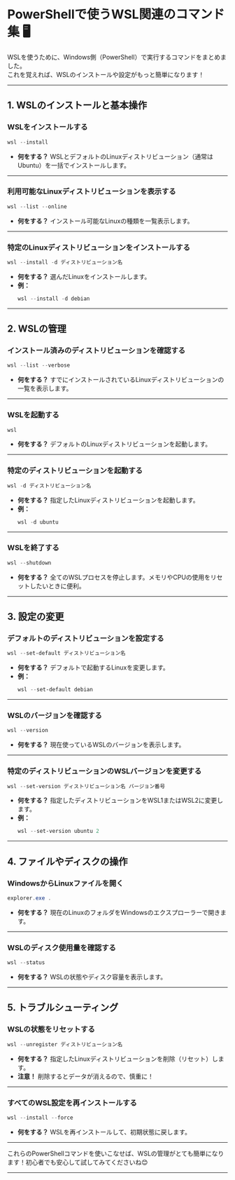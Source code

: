 # PowerShellで使うWSL関連のコマンド集 🖥️

WSLを使うために、Windows側（PowerShell）で実行するコマンドをまとめました。  
これを覚えれば、WSLのインストールや設定がもっと簡単になります！

---

## **1. WSLのインストールと基本操作**

### **WSLをインストールする**
```powershell
wsl --install
```
- **何をする？** WSLとデフォルトのLinuxディストリビューション（通常はUbuntu）を一括でインストールします。

---

### **利用可能なLinuxディストリビューションを表示する**
```powershell
wsl --list --online
```
- **何をする？** インストール可能なLinuxの種類を一覧表示します。

---

### **特定のLinuxディストリビューションをインストールする**
```powershell
wsl --install -d ディストリビューション名
```
- **何をする？** 選んだLinuxをインストールします。
- **例：**
  ```powershell
  wsl --install -d debian
  ```

---

## **2. WSLの管理**

### **インストール済みのディストリビューションを確認する**
```powershell
wsl --list --verbose
```
- **何をする？** すでにインストールされているLinuxディストリビューションの一覧を表示します。

---

### **WSLを起動する**
```powershell
wsl
```
- **何をする？** デフォルトのLinuxディストリビューションを起動します。

---

### **特定のディストリビューションを起動する**
```powershell
wsl -d ディストリビューション名
```
- **何をする？** 指定したLinuxディストリビューションを起動します。
- **例：**
  ```powershell
  wsl -d ubuntu
  ```

---

### **WSLを終了する**
```powershell
wsl --shutdown
```
- **何をする？** 全てのWSLプロセスを停止します。メモリやCPUの使用をリセットしたいときに便利。

---

## **3. 設定の変更**

### **デフォルトのディストリビューションを設定する**
```powershell
wsl --set-default ディストリビューション名
```
- **何をする？** デフォルトで起動するLinuxを変更します。
- **例：**
  ```powershell
  wsl --set-default debian
  ```

---

### **WSLのバージョンを確認する**
```powershell
wsl --version
```
- **何をする？** 現在使っているWSLのバージョンを表示します。

---

### **特定のディストリビューションのWSLバージョンを変更する**
```powershell
wsl --set-version ディストリビューション名 バージョン番号
```
- **何をする？** 指定したディストリビューションをWSL1またはWSL2に変更します。
- **例：**
  ```powershell
  wsl --set-version ubuntu 2
  ```

---

## **4. ファイルやディスクの操作**

### **WindowsからLinuxファイルを開く**
```powershell
explorer.exe .
```
- **何をする？** 現在のLinuxのフォルダをWindowsのエクスプローラーで開きます。

---

### **WSLのディスク使用量を確認する**
```powershell
wsl --status
```
- **何をする？** WSLの状態やディスク容量を表示します。

---

## **5. トラブルシューティング**

### **WSLの状態をリセットする**
```powershell
wsl --unregister ディストリビューション名
```
- **何をする？** 指定したLinuxディストリビューションを削除（リセット）します。  
- **注意！** 削除するとデータが消えるので、慎重に！

---

### **すべてのWSL設定を再インストールする**
```powershell
wsl --install --force
```
- **何をする？** WSLを再インストールして、初期状態に戻します。

---

これらのPowerShellコマンドを使いこなせば、WSLの管理がとても簡単になります！初心者でも安心して試してみてくださいね😊

---